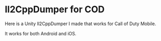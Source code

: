 # Il2CppDumper for COD
 
Here is a Unity Il2CppDumper I made that works for Call of Duty Mobile.

It works for both Android and iOS.
